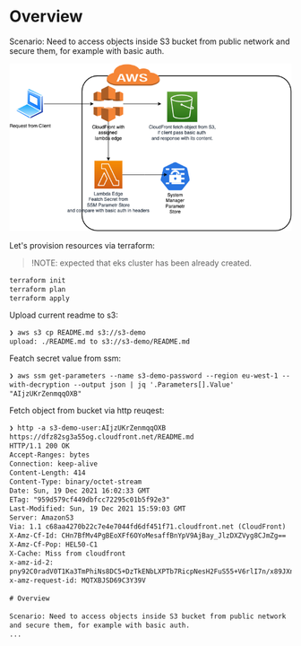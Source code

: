 # Overview

Scenario: Need to access objects inside S3 bucket from public network and secure them, for example with basic auth.

![schema](./docs/client-s3.drawio.png)

Let's provision resources via terraform:

> !NOTE: expected that eks cluster has been already created.
```shell
terraform init
terraform plan
terraform apply
```

Upload current readme to s3:
```shell
❯ aws s3 cp README.md s3://s3-demo     
upload: ./README.md to s3://s3-demo/README.md
```
Featch secret value from ssm:
```shell
❯ aws ssm get-parameters --name s3-demo-password --region eu-west-1 --with-decryption --output json | jq '.Parameters[].Value'
"AIjzUKrZenmqqOXB"
```
Fetch object from bucket via http reuqest:
```shell
❯ http -a s3-demo-user:AIjzUKrZenmqqOXB https://dfz82sg3a55og.cloudfront.net/README.md 
HTTP/1.1 200 OK
Accept-Ranges: bytes
Connection: keep-alive
Content-Length: 414
Content-Type: binary/octet-stream
Date: Sun, 19 Dec 2021 16:02:33 GMT
ETag: "959d579cf449dbfcc72295c01b5f92e3"
Last-Modified: Sun, 19 Dec 2021 15:59:03 GMT
Server: AmazonS3
Via: 1.1 c68aa4270b22c7e4e7044fd6df451f71.cloudfront.net (CloudFront)
X-Amz-Cf-Id: CHn7BfMv4PgBEoXFf6OYoMesaffBnYpV9AjBay_JlzDXZVyg8CJmZg==
X-Amz-Cf-Pop: HEL50-C1
X-Cache: Miss from cloudfront
x-amz-id-2: pny92C0radV0T1Ka3TmPhiNs8DC5+DzTkENbLXPTb7RicpNesH2FuS55+V6rlI7n/x89JXnHcqc=
x-amz-request-id: MQTXBJSD69C3Y39V

# Overview

Scenario: Need to access objects inside S3 bucket from public network and secure them, for example with basic auth.
...
```
